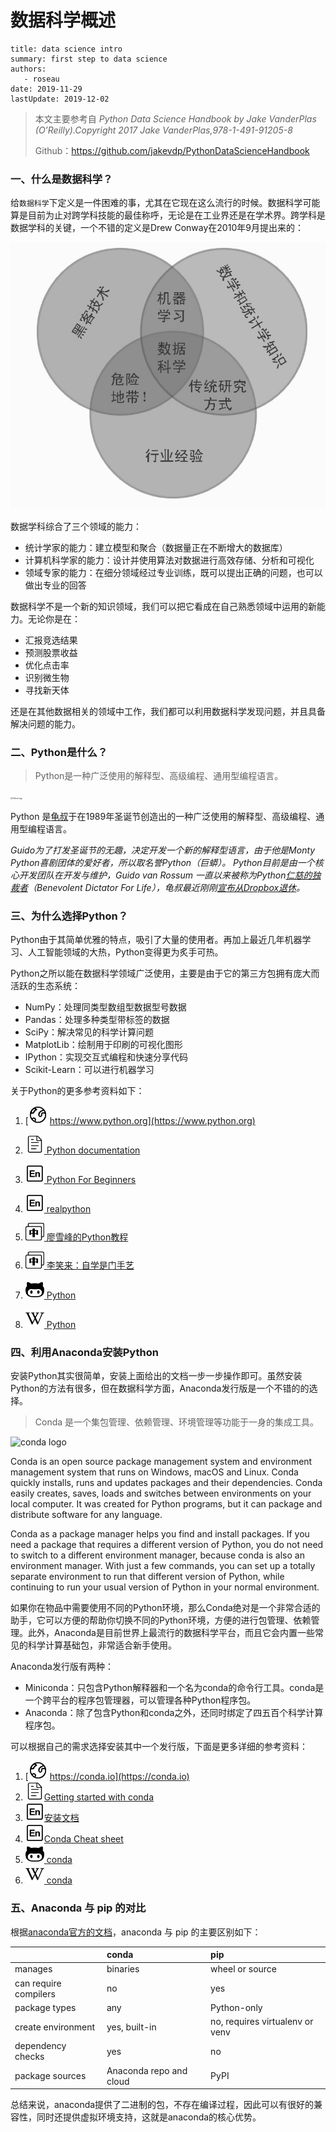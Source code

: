 # 数据科学概述

```
title: data science intro
summary: first step to data science
authors:
   - roseau
date: 2019-11-29
lastUpdate: 2019-12-02
```
> 本文主要参考自 *Python Data Science Handbook by Jake VanderPlas (O’Reilly).Copyright 2017 Jake VanderPlas,978-1-491-91205-8*
>
> Github：https://github.com/jakevdp/PythonDataScienceHandbook

### 一、什么是数据科学？

给`数据科学`下定义是一件困难的事，尤其在它现在这么流行的时候。数据科学可能算是目前为止对跨学科技能的最佳称呼，无论是在工业界还是在学术界。跨学科是数据学科的关键，一个不错的定义是Drew Conway在2010年9月提出来的：

![](https://raw.githubusercontent.com/RoseauHan/upic/master/s1oVGU.png)

数据学科综合了三个领域的能力：

- 统计学家的能力：建立模型和聚合（数据量正在不断增大的数据库）
- 计算机科学家的能力：设计并使用算法对数据进行高效存储、分析和可视化
- 领域专家的能力：在细分领域经过专业训练，既可以提出正确的问题，也可以做出专业的回答

数据科学不是一个新的知识领域，我们可以把它看成在自己熟悉领域中运用的新能力。无论你是在：

- 汇报竞选结果
- 预测股票收益
- 优化点击率
- 识别微生物
- 寻找新天体

还是在其他数据相关的领域中工作，我们都可以利用数据科学发现问题，并且具备解决问题的能力。

### 二、Python是什么？

> Python是一种广泛使用的解释型、高级编程、通用型编程语言。

<img src="https://upload.wikimedia.org/wikipedia/commons/thumb/f/f8/Python_logo_and_wordmark.svg/2880px-Python_logo_and_wordmark.svg.png" alt="Python logo" style="zoom:20%;" />

Python 是[龟叔](https://zh.wikipedia.org/wiki/吉多·范罗苏姆)于在1989年圣诞节创造出的一种广泛使用的解释型、高级编程、通用型编程语言。

*Guido为了打发圣诞节的无趣，决定开发一个新的解释型语言，由于他是Monty Python喜剧团体的爱好者，所以取名誉Python（巨蟒）。
Python目前是由一个核心开发团队在开发与维护，Guido van Rossum 一直以来被称为Python[仁慈的独裁者](https://zh.wikipedia.org/zh-hans/终身仁慈独裁者)（Benevolent Dictator For Life），龟叔最近刚刚[宣布从Dropbox退休](https://twitter.com/gvanrossum/status/1189546865114529792)。*

### 三、为什么选择Python？

Python由于其简单优雅的特点，吸引了大量的使用者。再加上最近几年机器学习、人工智能领域的大热，Python变得更为炙手可热。

Python之所以能在数据科学领域广泛使用，主要是由于它的第三方包拥有庞大而活跃的生态系统：

- NumPy：处理同类型数组型数据型号数据
- Pandas：处理多种类型带标签的数据
- SciPy：解决常见的科学计算问题
- MatplotLib：绘制用于印刷的可视化图形
- IPython：实现交互式编程和快速分享代码
- Scikit-Learn：可以进行机器学习

关于Python的更多参考资料如下：

1. [<img src="https://raw.githubusercontent.com/RoseauHan/upic/master/py_web.png" alt="web" style="zoom:15%;" /> https://www.python.org](https://www.python.org)
2. [<img src="https://raw.githubusercontent.com/RoseauHan/upic/master/py_doc.png" alt="docu" style="zoom:15%;" /> Python documentation](https://docs.python.org/3/)
3. [<img src="https://raw.githubusercontent.com/RoseauHan/upic/master/py_en_doc.png" alt="en_doc" style="zoom:15%;" /> Python For Beginners](https://www.python.org/about/gettingstarted/)
4. [<img src="https://raw.githubusercontent.com/RoseauHan/upic/master/py_en_doc.png" alt="en_doc" style="zoom:15%;" /> realpython](https://realpython.com) 
5. [<img src="https://raw.githubusercontent.com/RoseauHan/upic/master/py_cn_doc.png" alt="cn_doc" style="zoom:15%;" /> 廖雪峰的Python教程](https://www.liaoxuefeng.com/wiki/1016959663602400)

6. [<img src="https://raw.githubusercontent.com/RoseauHan/upic/master/py_cn_doc.png" alt="cn_doc" style="zoom:15%;" /> 李笑来：自学是门手艺](https://github.com/selfteaching/the-craft-of-selfteaching)
6. [<img src="https://raw.githubusercontent.com/RoseauHan/upic/master/py_git.png" alt="git" style="zoom:15%;" /> Python](https://github.com/python)
7. [<img src="https://raw.githubusercontent.com/RoseauHan/upic/master/py_wiki.png" alt="wiki" style="zoom:15%;" /> Python](https://en.wikipedia.org/wiki/Python_(programming_language))

### 四、利用Anaconda安装Python

安装Python其实很简单，安装上面给出的文档一步一步操作即可。虽然安装Python的方法有很多，但在数据科学方面，Anaconda发行版是一个不错的的选择。

> Conda 是一个集包管理、依赖管理、环境管理等功能于一身的集成工具。

![conda logo](https://conda.io/en/latest/_images/conda_logo.svg)


Conda is an open source package management system and environment management system that runs on Windows, macOS and Linux. Conda quickly installs, runs and updates packages and their dependencies. Conda easily creates, saves, loads and switches between environments on your local computer. It was created for Python programs, but it can package and distribute software for any language.

Conda as a package manager helps you find and install packages. If you need a package that requires a different version of Python, you do not need to switch to a different environment manager, because conda is also an environment manager. With just a few commands, you can set up a totally separate environment to run that different version of Python, while continuing to run your usual version of Python in your normal environment.

如果你在物品中需要使用不同的Python环境，那么Conda绝对是一个非常合适的助手，它可以方便的帮助你切换不同的Python环境，方便的进行包管理、依赖管理。此外，Anaconda是目前世界上最流行的数据科学平台，而且它会内置一些常见的科学计算基础包，非常适合新手使用。

Anaconda发行版有两种：

- Miniconda：只包含Python解释器和一个名为conda的命令行工具。conda是一个跨平台的程序包管理器，可以管理各种Python程序包。
- Anaconda：除了包含Python和conda之外，还同时绑定了四五百个科学计算程序包。

可以根据自己的需求选择安装其中一个发行版，下面是更多详细的参考资料：

1. [<img src="https://raw.githubusercontent.com/RoseauHan/upic/master/py_web.png" alt="web" style="zoom:15%;" /> https://conda.io](https://conda.io)
2. [<img src="https://raw.githubusercontent.com/RoseauHan/upic/master/py_doc.png" alt="docu" style="zoom:15%;" />Getting started with conda](https://conda.io/projects/conda/en/latest/user-guide/getting-started.html)
3. [<img src="https://raw.githubusercontent.com/RoseauHan/upic/master/py_en_doc.png" alt="en_doc" style="zoom:15%;" />安装文档](https://docs.anaconda.com/anaconda/install/)
4. [<img src="https://raw.githubusercontent.com/RoseauHan/upic/master/py_en_doc.png" alt="en_doc" style="zoom:15%;" />Conda Cheat sheet ](https://conda.io/projects/conda/en/latest/_downloads/843d9e0198f2a193a3484886fa28163c/conda-cheatsheet.pdf)
5. [<img src="https://raw.githubusercontent.com/RoseauHan/upic/master/py_git.png" alt="git" style="zoom:15%;" /> conda](https://github.com/conda/conda)
6. [<img src="https://raw.githubusercontent.com/RoseauHan/upic/master/py_wiki.png" alt="wiki" style="zoom:15%;" /> conda](https://en.wikipedia.org/wiki/Conda_(package_manager))

### 五、Anaconda 与 pip 的对比

根据[anaconda官方的文档](https://www.anaconda.com/understanding-conda-and-pip/)，anaconda 与 pip 的主要区别如下：

|                       | conda                   | pip                             |
| :-------------------- | :---------------------- | :------------------------------ |
| manages               | binaries                | wheel or source                 |
| can require compilers | no                      | yes                             |
| package types         | any                     | Python-only                     |
| create environment    | yes, built-in           | no, requires virtualenv or venv |
| dependency checks     | yes                     | no                              |
| package sources       | Anaconda repo and cloud | PyPI                            |

总结来说，anaconda提供了二进制的包，不存在编译过程，因此可以有很好的兼容性，同时还提供虚拟环境支持，这就是anaconda的核心优势。